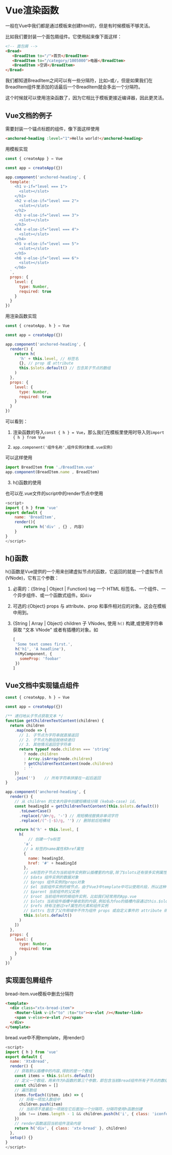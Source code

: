 # Vue渲染函数

一般在Vue中我们都是通过模板来创建html的，但是有时候模板不够灵活。

比如我们要封装一个面包屑组件。它使用起来像下面这样：

```html
<!-- 面包屑 -->
<Bread>
   <BreadItem to="/">首页</BreadItem>
   <BreadItem to="/category/1005000">电器</BreadItem>
   <BreadItem >空调</BreadItem>
</Bread>
```

我们都知道BreadItem之间可以有一些分隔符，比如`>`或`/`，但是如果我们在BreadItem组件里添加的话最后一个BreadItem就会多出一个分隔符。

这个时候就可以使用渲染函数了，因为它相比于模板更接近编译器，因此更灵活。

## Vue文档的例子

需要封装一个锚点标题的组件，像下面这样使用

```html
<anchored-heading :level="1">Hello world!</anchored-heading>
```

用模板实现

```js
const { createApp } = Vue

const app = createApp({})

app.component('anchored-heading', {
  template: `
    <h1 v-if="level === 1">
      <slot></slot>
    </h1>
    <h2 v-else-if="level === 2">
      <slot></slot>
    </h2>
    <h3 v-else-if="level === 3">
      <slot></slot>
    </h3>
    <h4 v-else-if="level === 4">
      <slot></slot>
    </h4>
    <h5 v-else-if="level === 5">
      <slot></slot>
    </h5>
    <h6 v-else-if="level === 6">
      <slot></slot>
    </h6>
  `,
  props: {
    level: {
      type: Number,
      required: true
    }
  }
})
```

用渲染函数实现

```js
const { createApp, h } = Vue

const app = createApp({})

app.component('anchored-heading', {
  render() {
    return h(
      'h' + this.level, // 标签名
      {}, // prop 或 attribute
      this.$slots.default() // 包含其子节点的数组
    )
  },
  props: {
    level: {
      type: Number,
      required: true
    }
  }
})
```

可以看到：

1. 渲染函数的导入`const { h } = Vue`，那么我们在模板里使用时导入则`import { h } from Vue`

2. `app.component('组件名称',组件实例对象或.vue实例)`

可以这样使用

```js
import BreadItem from './BreadItem.vue'
app.component(BreadItem.name , BreadItem)
```

3. h()函数的使用

也可以在.vue文件的script中的render节点中使用

```js
<script>
import { h } from 'vue'
export default {
    name: 'BreadItem',
    render(){
        return h('div' , {} , 内容)
    }
}
</script>
```

## h()函数

h()函数是Vue提供的一个用来创建虚拟节点的函数，它返回的就是一个虚拟节点(VNode)，它有三个参数：

1. 必需的：{String | Object | Function} tag
   一个 HTML 标签名、一个组件、一个异步组件、或一个函数式组件。如`div`

2. 可选的:{Object} props
   与 attribute、prop 和事件相对应的对象。这会在模板中用到。

3. {String | Array | Object} children
   子 VNodes, 使用 `h()` 构建,或使用字符串获取 "文本 VNode" 或者有插槽的对象。如
   
   ```js
   [
    'Some text comes first.',
    h('h1', 'A headline'),
    h(MyComponent, {
      someProp: 'foobar'
    })
   ]
   ```

## Vue文档中实现锚点组件

```js
const { createApp, h } = Vue

const app = createApp({})

/** 递归地从子节点获取文本 */
function getChildrenTextContent(children) {
  return children
    .map(node => {
      // 1. 子节点为字符串就直接返回
      // 2. 子节点为数组就继续递归
      // 3. 其他情况返回空字符串
      return typeof node.children === 'string'
        ? node.children
        : Array.isArray(node.children)
        ? getChildrenTextContent(node.children)
        : ''
    })
    .join('')    // 所有字符串拼接在一起后返回
}

app.component('anchored-heading', {
  render() {
    // 从 children 的文本内容中创建短横线分隔 (kebab-case) id。
    const headingId = getChildrenTextContent(this.$slots.default())
      .toLowerCase()
      .replace(/\W+/g, '-') // 用短横线替换非单词字符
      .replace(/(^-|-$)/g, '') // 删除前后短横线

    return h('h' + this.level, [
      h(
          // 创建一个a标签
        'a',
        // a 标签的name属性和href属性
        {
          name: headingId,
          href: '#' + headingId
        },
        // a标签的子节点为当前组件实例默认插槽里的内容,除了$slots还有很多实例属性API，如
        // $data 组件实例的数据对象
        // $props 组件实例的props对象
        // $el 当前组件实例的根节点，由于Vue3中template中可以使用片段，所以这种情况$el是一个占位元素，推荐使用ref来代替$el
        // $parent 当前组件的父实例
        // $root 当前组件树的根组件实例，比如我们经常用的App.vue
        // $slots 当前组件插槽中接收到的内容,例如名为foo的插槽内容通过this.$slots.foo()访问
        // $refs 持有注册过ref属性的元素和组件实例
        // $attrs 包含了父作用域中不作为组件 props 或自定义事件的 attribute 绑定和事件。当一个组件没有声明任何 prop 时，这里会包含所有父作用域的绑定，并且可以通过 v-bind="$attrs" 传入内部组件——这在创建高阶的组件时会非常有用。
        this.$slots.default()
      )
    ])
  },
  props: {
    level: {
      type: Number,
      required: true
    }
  }
})
```

## 实现面包屑组件

bread-item.vue模板中删去分隔符

```html
<template>
  <div class="xtx-bread-item">
    <Router-link v-if="to" :to="to"><v-slot /></Router-link>
    <span v-else><v-slot /></span>
  </div>
</template>
```

bread.vue中不用template，用render()

```js
<script>
import { h } from 'vue'
export default {
  name: 'XtxBread',
  render() {
    // 获取默认插槽中的内容,得到的是一个数组
    const items = this.$slots.default()
    // 定义一个数组，用来作为h函数的第三个参数，即包含当前Bread组件所有子节点的数组
    const children = []
    // 遍历数组
    items.forEach((item, idx) => {
      // 将每一项加入数组中
      children.push(item)
      // 当前项不是最后一项就在它后面加一个分隔符，分隔符使用h函数创建
      idx !== items.length - 1 && children.push(h('i', { class: 'iconfont icon-angle-right' }))
    })
    // render函数返回当前组件渲染内容
    return h('div', { class: 'xtx-bread' }, children)
  },
  setup() {}
}
</script>
```
